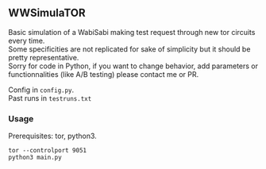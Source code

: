 ## WWSimulaTOR

Basic simulation of a WabiSabi making test request through new tor circuits every time.  
Some specificities are not replicated for sake of simplicity but it should be pretty representative.  
Sorry for code in Python, if you want to change behavior, add parameters or functionnalities (like A/B testing) please contact me or PR.

Config in `config.py`.  
Past runs in `testruns.txt`

### Usage
Prerequisites: tor, python3. 

`tor --controlport 9051`  
`python3 main.py`

